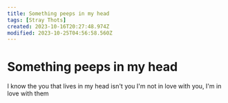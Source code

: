 ```yaml
---
title: Something peeps in my head
tags: [Stray Thots]
created: 2023-10-16T20:27:48.974Z
modified: 2023-10-25T04:56:58.560Z
---
```


# Something peeps in my head

I know the you that lives in my head isn't you
I'm not in love with you, I'm in love with them

